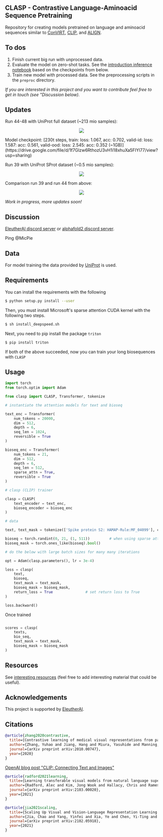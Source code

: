 ## CLASP - Contrastive Language-Aminoacid Sequence Pretraining

Repository for creating models pretrained on language and aminoacid sequences similar to [ConVIRT](https://arxiv.org/abs/2010.00747), [CLIP](https://openai.com/blog/clip/), and [ALIGN](https://arxiv.org/abs/2102.05918).


## To dos

1. Finish current big run with unprocessed data.
2. Evaluate the model on zero-shot tasks. See the [introduction inference notebook](https://github.com/MicPie/clasp/blob/main/notebooks/inference_introduction.ipynb) based on the checkpoints from below.
3. Train new model with processed data. See the preprocessing scripts in the `preproc` directory.

*If you are interested in this project and you want to contribute feel free to get in touch (see "Discussion below).*


## Updates

Run 44-48 with UniProt full dataset (~213 mio samples):
<p align="center"><img src="https://github.com/MicPie/clasp/blob/main/img/CLASP_run44-48_step231798.png"></p>
Model checkpoint: [230t steps, train: loss: 1.067, acc: 0.702, valid-id: loss: 1.587: acc: 0.561, valid-ood: loss: 2.545: acc: 0.352 (~1GB)](https://drive.google.com/file/d/1f7Glzw6RthozU3vH1i18xhuXa5FIYl77/view?usp=sharing)


Run 39 with UniProt SProt dataset (~0.5 mio samples):
<p align="center"><img src="https://github.com/MicPie/clasp/blob/main/img/CLASP_run39_step42914.png"></p>


Comparison run 39 and run 44 from above:
<p align="center"><img src="https://github.com/MicPie/clasp/blob/main/img/CLASP_run39_run44.png"></p>


*Work in progress, more updates soon!*


## Discussion
[EleutherAI discord server](https://discord.gg/zBGx3azzUn) or [alphafold2 discord server](https://discord.com/invite/cU24s3Sc8c). 

Ping @MicPie


## Data

For model training the data provided by [UniProt](https://www.uniprot.org/) is used.


## Requirements

You can install the requirements with the following

```bash
$ python setup.py install --user
```

Then, you must install Microsoft's sparse attention CUDA kernel with the following two steps.

```bash
$ sh install_deepspeed.sh
```

Next, you need to pip install the package `triton`

```bash
$ pip install triton
```

If both of the above succeeded, now you can train your long biosequences with `CLASP`


## Usage

```python
import torch
from torch.optim import Adam

from clasp import CLASP, Transformer, tokenize

# instantiate the attention models for text and bioseq

text_enc = Transformer(
    num_tokens = 20000,
    dim = 512,
    depth = 6,
    seq_len = 1024,
    reversible = True
)

bioseq_enc = Transformer(
    num_tokens = 21,
    dim = 512,
    depth = 6,
    seq_len = 512,
    sparse_attn = True,
    reversible = True
)

# clasp (CLIP) trainer

clasp = CLASP(
    text_encoder = text_enc,
    bioseq_encoder = bioseq_enc
)

# data

text, text_mask = tokenize(['Spike protein S2: HAMAP-Rule:MF_04099'], context_length = 1024, return_mask = True)

bioseq = torch.randint(0, 21, (1, 511))         # when using sparse attention, should be 1 less than the sequence length
bioseq_mask = torch.ones_like(bioseq).bool()

# do the below with large batch sizes for many many iterations

opt = Adam(clasp.parameters(), lr = 3e-4)

loss = clasp(
    text,
    bioseq,
    text_mask = text_mask,
    bioseq_mask = bioseq_mask,
    return_loss = True               # set return loss to True
)

loss.backward()
```

Once trained

```python

scores = clasp(
    texts,
    bio_seq,
    text_mask = text_mask,
    bioseq_mask = bioseq_mask
)

```


## Resources

See [interesting resources](https://github.com/MicPie/clasp/blob/main/resources.md) (feel free to add interesting material that could be useful).


## Acknowledgements

This project is supported by [EleutherAI](https://www.eleuther.ai/).


## Citations

```bibtex
@article{zhang2020contrastive,
  title={Contrastive learning of medical visual representations from paired images and text},
  author={Zhang, Yuhao and Jiang, Hang and Miura, Yasuhide and Manning, Christopher D and Langlotz, Curtis P},
  journal={arXiv preprint arXiv:2010.00747},
  year={2020}
}
```

[OpenAI blog post "CLIP: Connecting Text and Images"](https://openai.com/blog/clip/)

```bibtex
@article{radford2021learning,
  title={Learning transferable visual models from natural language supervision},
  author={Radford, Alec and Kim, Jong Wook and Hallacy, Chris and Ramesh, Aditya and Goh, Gabriel and Agarwal, Sandhini and Sastry, Girish and Askell, Amanda and Mishkin, Pamela and Clark, Jack and others},
  journal={arXiv preprint arXiv:2103.00020},
  year={2021}
}
```

```bibtex
@article{jia2021scaling,
  title={Scaling Up Visual and Vision-Language Representation Learning With Noisy Text Supervision},
  author={Jia, Chao and Yang, Yinfei and Xia, Ye and Chen, Yi-Ting and Parekh, Zarana and Pham, Hieu and Le, Quoc V and Sung, Yunhsuan and Li, Zhen and Duerig, Tom},
  journal={arXiv preprint arXiv:2102.05918},
  year={2021}
}
```
